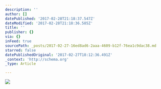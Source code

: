 ```yaml
---
description: ''
author: []
datePublished: '2017-02-28T21:18:37.547Z'
dateModified: '2017-02-28T21:18:36.585Z'
title: ''
publisher: {}
via: {}
inFeed: true
sourcePath: _posts/2017-02-27-16ed8ad6-2aaa-4609-b12f-76ea1c9dac38.md
starred: false
datePublishedOriginal: '2017-02-27T18:12:36.491Z'
_context: 'http://schema.org'
_type: Article

---
```

![](https://the-grid-user-content.s3-us-west-2.amazonaws.com/a3f0f3ae-35f1-4563-bcf7-283ee6810243.jpg)